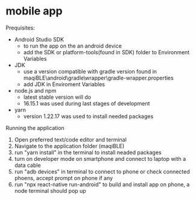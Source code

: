 # mobile app

Prequisites: 
- Android Studio SDK
    - to run the app on the an android device
    - add the SDK or platform-tools(found in SDK) folder to Environment Variables
- JDK
    - use a version compatible with gradle version found in maqiBLE\android\gradle\wrapper\gradle-wrapper.properties
    - add JDK in Enviroment Variables
- node.js and npm
    - latest stable version will do
    - 16.15.1 was used during last stages of development
- yarn
    - version 1.22.17 was used to install needed packages

Running the application
1. Open preferred text/code editor and terminal
2. Navigate to the application folder (maqiBLE)
3. run "yarn install" in the terminal to install neaded packages
4. turn on developer mode on smartphone and connect to laptop with a data cable
5. run "adb devices" in terminal to connect to phone or check connected phoens, accept prompt on phone if any
6. run "npx react-native run-android" to build and install app on phone, a node terminal should pop up 

